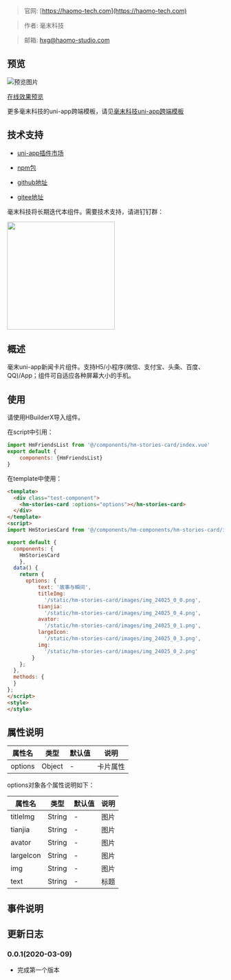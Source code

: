 > 官网: [https://haomo-tech.com](https://haomo-tech.com)

> 作者: 毫末科技

> 邮箱: hxg@haomo-studio.com

## 预览

![预览图片](http://downloads.haomo-tech.com/uniapp/hm-stories-card.png)

[在线效果预览](http://template.uniapp.haomo-tech.com/pages/haomo/test-component/hm-stories-card)

更多毫末科技的uni-app跨端模板，请见[毫末科技uni-app跨端模板](https://haomo-tech.com/sale.html)

## 技术支持

* [uni-app插件市场](https://ext.dcloud.net.cn/plugin?id=1394)

* [npm包](https://www.npmjs.com/package/hm-uniapp-stories-card)

* [github地址](https://github.com/haomo-studio/hm-uniapp-stories-card)

* [gitee地址](https://gitee.com/haomo/hm-uniapp-stories-card)

毫末科技将长期迭代本组件。需要技术支持，请进钉钉群：

<img width="250" src="http://downloads.haomo-tech.com/%E6%AF%AB%E6%9C%ABuniapp%E7%BB%84%E4%BB%B6%E6%8A%80%E6%9C%AF%E6%94%AF%E6%8C%81.jpg">

## 概述

毫末uni-app新闻卡片组件。支持H5/小程序(微信、支付宝、头条、百度、QQ)/App；组件可自适应各种屏幕大小的手机。

## 使用

请使用HBuilderX导入组件。

在script中引用：

```javascript
import HmFriendsList from '@/components/hm-stories-card/index.vue'
export default {
    components: {HmFriendsList}
}
```

在template中使用：

```html
<template>
  <div class="test-component">
    <hm-stories-card :options="options"></hm-stories-card>
  </div>
</template>
<script>
import HmStoriesCard from '@/components/hm-components/hm-stories-card/index.vue'

export default {
  components: {
    HmStoriesCard
    },
  data() {
    return {
      options: {
          text: '故事与瞬间',
          titleImg:
            '/static/hm-stories-card/images/img_24025_0_0.png',
          tianjia:
            '/static/hm-stories-card/images/img_24025_0_4.png',
          avator:
            '/static/hm-stories-card/images/img_24025_0_1.png',
          largeIcon:
            '/static/hm-stories-card/images/img_24025_0_3.png',
          img:
            '/static/hm-stories-card/images/img_24025_0_2.png'
        }
    };
  },
  methods: {
  }
};
</script>
<style>
</style>


```

## 属性说明

| 属性名        | 类型     | 默认值 | 说明                                                                       |
|-----------   |---------|--------|----------------------------------------------------------------------------|
| options        | Object  | -      | 卡片属性                                                                   |

options对象各个属性说明如下：

| 属性名        | 类型     | 默认值 | 说明                                                                       |
|-----------   |---------|--------|----------------------------------------------------------------------------|
| titleImg        | String  | -      | 图片                                                                   |
| tianjia        | String  | -      | 图片                                                                   |
| avator        | String  | -      | 图片                                                                   |
| largeIcon        | String  | -      | 图片                                                                   |
| img        | String  | -      | 图片                                                                   |
| text        | String  | -      | 标题                                                                   |


## 事件说明


## 更新日志

### 0.0.1(2020-03-09)

* 完成第一个版本
